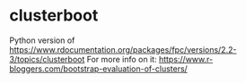 # clusterboot
Python version of https://www.rdocumentation.org/packages/fpc/versions/2.2-3/topics/clusterboot
For more info on it:
  https://www.r-bloggers.com/bootstrap-evaluation-of-clusters/
